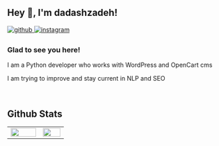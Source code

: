 ## Hey 👋, I'm dadashzadeh!  
  

<a href="https://github.com/dadashzadeh" target="_blank">
<img src=https://img.shields.io/badge/github-%2324292e.svg?&style=for-the-badge&logo=github&logoColor=white alt=github style="margin-bottom: 5px;" />
</a>
<a href="https://instagram.com/webdadashzadeh" target="_blank">
<img src=https://img.shields.io/badge/instagram-%23000000.svg?&style=for-the-badge&logo=instagram&logoColor=white alt=instagram style="margin-bottom: 5px;" />
</a>  
  



### Glad to see you here!  
I am a Python developer who works with WordPress and OpenCart cms

I am trying to improve and stay current in NLP and SEO
  


<br/>  


## Github Stats  
<table><tr><td valign="top" width="40%">

<img src="https://github-readme-stats.vercel.app/api?username=dadashzadeh&show_icons=true&count_private=true&hide_border=true" align="left" style="width: 100%" />

</td>
<td width="30%">

<img src="https://github-readme-stats.vercel.app/api/top-langs/?username=dadashzadeh&hide_border=true&layout=compact" align="left" style="width: 100%" />

</td></tr></table>  

<br/>
